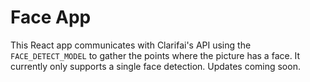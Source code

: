 # Face App
This React app communicates with Clarifai's API using the `FACE_DETECT_MODEL` to gather the points where the picture has a face. It currently only supports a single face detection. Updates coming soon.